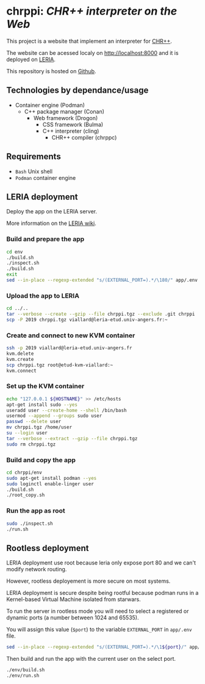 # chrppi: *CHR++ interpreter on the Web*

This project is a website that implement an interpreter for [CHR++](https://gitlab.com/vynce/chrpp).

The website can be acessed localy on [http://localhost:8000](http://localhost) and it is deployed on [LERIA](https://leria-etud.univ-angers.fr/~viallard).

This repository is hosted on [Github](https://github.com/chrppi-developpers/chrppi).

## Technologies by dependance/usage

- Container engine (Podman)
	- C++ package manager (Conan)
		- Web framework (Drogon)
			- CSS framework (Bulma)
			- C++ interpreter (cling)
				- CHR++ compiler (chrppc)

## Requirements

- `Bash` Unix shell
- `Podman` container engine

## LERIA deployment

Deploy the app on the LERIA server.

More information on the [LERIA wiki](https://wiki.leria.univ-angers.fr/ua_members/cloud).

### Build and prepare the app

```bash
cd env
./build.sh
./inspect.sh
./build.sh
exit
sed --in-place --regexp-extended "s/(EXTERNAL_PORT=).*/\180/" app/.env
```

### Upload the app to LERIA

```bash
cd ../..
tar --verbose --create --gzip --file chrppi.tgz --exclude .git chrppi
scp -P 2019 chrppi.tgz viallard@leria-etud.univ-angers.fr:~
```

### Create and connect to new KVM container

```bash
ssh -p 2019 viallard@leria-etud.univ-angers.fr
kvm.delete
kvm.create
scp chrppi.tgz root@etud-kvm-viallard:~
kvm.connect
```

### Set up the KVM container

```bash
echo "127.0.0.1 ${HOSTNAME}" >> /etc/hosts
apt-get install sudo --yes
useradd user --create-home --shell /bin/bash
usermod --append --groups sudo user
passwd --delete user
mv chrppi.tgz /home/user
su --login user
tar --verbose --extract --gzip --file chrppi.tgz
sudo rm chrppi.tgz
```

### Build and copy the app

```bash
cd chrppi/env
sudo apt-get install podman --yes
sudo loginctl enable-linger user
./build.sh
./root_copy.sh
```

### Run the app as root

```bash
sudo ./inspect.sh
./run.sh
```

## Rootless deployment

LERIA deployment use root because leria only expose port 80 and we can't modify network routing.

However, rootless deployement is more secure on most systems.

LERIA deployment is secure despite being rootful because podman runs in a Kernel-based Virtual Machine isolated from starwars.

To run the server in rootless mode you will need to select a registered or dynamic ports (a number between 1024 and 65535).

You will assign this value (`$port`) to the variable `EXTERNAL_PORT` in `app/.env` file.

```bash
sed --in-place --regexp-extended "s/(EXTERNAL_PORT=).*/\1${port}/" app/.env 
```

Then build and run the app with the current user on the select port.

```bash
./env/build.sh
./env/run.sh
```
